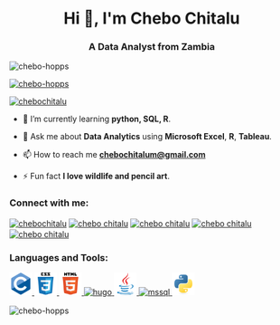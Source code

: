 <h1 align="center">Hi 👋, I'm Chebo Chitalu</h1>
<h3 align="center">A Data Analyst from Zambia</h3>

<p align="left"> <img src="https://komarev.com/ghpvc/?username=chebo-hopps&label=Profile%20views&color=0e75b6&style=flat" alt="chebo-hopps" /> </p>

<p align="left"> <a href="https://github.com/ryo-ma/github-profile-trophy"><img src="https://github-profile-trophy.vercel.app/?username=chebo-hopps" alt="chebo-hopps" /></a> </p>

<p align="left"> <a href="https://twitter.com/chebochitalu" target="blank"><img src="https://img.shields.io/twitter/follow/chebochitalu?logo=twitter&style=for-the-badge" alt="chebochitalu" /></a> </p>

- 🌱 I’m currently learning **python, SQL, R**.

- 💬 Ask me about **Data Analytics** using **Microsoft Excel**, **R**, **Tableau**. 

- 📫 How to reach me **chebochitalum@gmail.com**

- ⚡ Fun fact **I love wildlife and pencil art**.

<h3 align="left">Connect with me:</h3>
<p align="left">
<a href="https://twitter.com/chebochitalu" target="blank"><img align="center" src="https://raw.githubusercontent.com/rahuldkjain/github-profile-readme-generator/master/src/images/icons/Social/twitter.svg" alt="chebochitalu" height="30" width="40" /></a>
<a href="https://linkedin.com/in/chebo chitalu" target="blank"><img align="center" src="https://raw.githubusercontent.com/rahuldkjain/github-profile-readme-generator/master/src/images/icons/Social/linked-in-alt.svg" alt="chebo chitalu" height="30" width="40" /></a>
<a href="https://stackoverflow.com/users/chebo chitalu" target="blank"><img align="center" src="https://raw.githubusercontent.com/rahuldkjain/github-profile-readme-generator/master/src/images/icons/Social/stack-overflow.svg" alt="chebo chitalu" height="30" width="40" /></a>
<a href="https://kaggle.com/chebo chitalu" target="blank"><img align="center" src="https://raw.githubusercontent.com/rahuldkjain/github-profile-readme-generator/master/src/images/icons/Social/kaggle.svg" alt="chebo chitalu" height="30" width="40" /></a>
<a href="https://www.youtube.com/c/chebo chitalu" target="blank"><img align="center" src="https://raw.githubusercontent.com/rahuldkjain/github-profile-readme-generator/master/src/images/icons/Social/youtube.svg" alt="chebo chitalu" height="30" width="40" /></a>
</p>

<h3 align="left">Languages and Tools:</h3>
<p align="left"> <a href="https://www.cprogramming.com/" target="_blank" rel="noreferrer"> <img src="https://raw.githubusercontent.com/devicons/devicon/master/icons/c/c-original.svg" alt="c" width="40" height="40"/> </a> <a href="https://www.w3schools.com/css/" target="_blank" rel="noreferrer"> <img src="https://raw.githubusercontent.com/devicons/devicon/master/icons/css3/css3-original-wordmark.svg" alt="css3" width="40" height="40"/> </a> <a href="https://www.w3.org/html/" target="_blank" rel="noreferrer"> <img src="https://raw.githubusercontent.com/devicons/devicon/master/icons/html5/html5-original-wordmark.svg" alt="html5" width="40" height="40"/> </a> <a href="https://gohugo.io/" target="_blank" rel="noreferrer"> <img src="https://api.iconify.design/logos-hugo.svg" alt="hugo" width="40" height="40"/> </a> <a href="https://www.java.com" target="_blank" rel="noreferrer"> <img src="https://raw.githubusercontent.com/devicons/devicon/master/icons/java/java-original.svg" alt="java" width="40" height="40"/> </a> <a href="https://www.microsoft.com/en-us/sql-server" target="_blank" rel="noreferrer"> <img src="https://www.svgrepo.com/show/303229/microsoft-sql-server-logo.svg" alt="mssql" width="40" height="40"/> </a> <a href="https://www.python.org" target="_blank" rel="noreferrer"> <img src="https://raw.githubusercontent.com/devicons/devicon/master/icons/python/python-original.svg" alt="python" width="40" height="40"/> </a> </p>

<p><img align="center" src="https://github-readme-stats.vercel.app/api/top-langs?username=chebo-hopps&show_icons=true&locale=en&layout=compact" alt="chebo-hopps" /></p>

